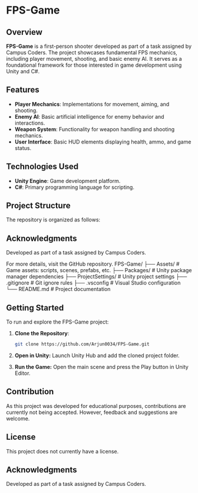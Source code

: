# FPS-Game

## Overview

**FPS-Game** is a first-person shooter developed as part of a task assigned by Campus Coders. The project showcases fundamental FPS mechanics, including player movement, shooting, and basic enemy AI. It serves as a foundational framework for those interested in game development using Unity and C#.

## Features

- **Player Mechanics**: Implementations for movement, aiming, and shooting.
- **Enemy AI**: Basic artificial intelligence for enemy behavior and interactions.
- **Weapon System**: Functionality for weapon handling and shooting mechanics.
- **User Interface**: Basic HUD elements displaying health, ammo, and game status.

## Technologies Used

- **Unity Engine**: Game development platform.
- **C#**: Primary programming language for scripting.

## Project Structure

The repository is organized as follows:

## Acknowledgments
Developed as part of a task assigned by Campus Coders.

For more details, visit the GitHub repository.
FPS-Game/
├── Assets/ # Game assets: scripts, scenes, prefabs, etc.
├── Packages/ # Unity package manager dependencies
├── ProjectSettings/ # Unity project settings
├── .gitignore # Git ignore rules
├── .vsconfig # Visual Studio configuration
└── README.md # Project documentation

## Getting Started

To run and explore the FPS-Game project:

1. **Clone the Repository**:
   ```bash
   git clone https://github.com/Arjun0034/FPS-Game.git
2. **Open in Unity:**
Launch Unity Hub and add the cloned project folder.

3. **Run the Game:**
Open the main scene and press the Play button in Unity Editor.

## Contribution
As this project was developed for educational purposes, contributions are currently not being accepted. However, feedback and suggestions are welcome.

## License
This project does not currently have a license.

## Acknowledgments
Developed as part of a task assigned by Campus Coders.
